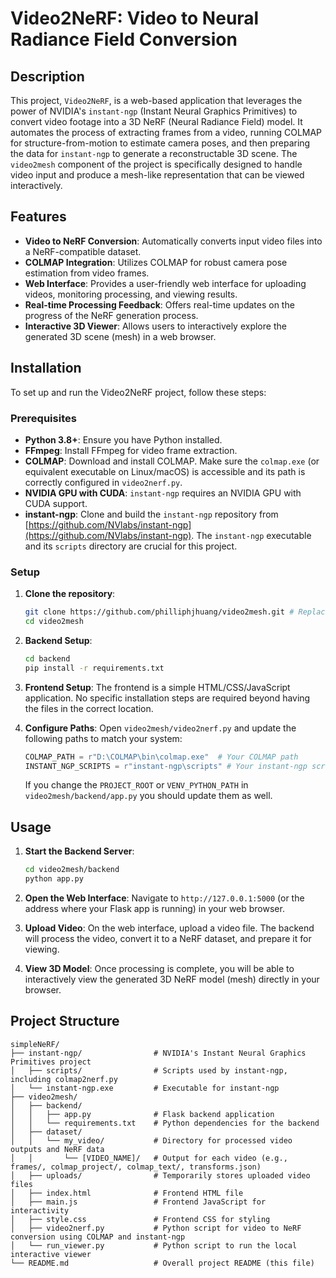 # Video2NeRF: Video to Neural Radiance Field Conversion

## Description
This project, `Video2NeRF`, is a web-based application that leverages the power of NVIDIA's `instant-ngp` (Instant Neural Graphics Primitives) to convert video footage into a 3D NeRF (Neural Radiance Field) model. It automates the process of extracting frames from a video, running COLMAP for structure-from-motion to estimate camera poses, and then preparing the data for `instant-ngp` to generate a reconstructable 3D scene. The `video2mesh` component of the project is specifically designed to handle video input and produce a mesh-like representation that can be viewed interactively.

## Features
- **Video to NeRF Conversion**: Automatically converts input video files into a NeRF-compatible dataset.
- **COLMAP Integration**: Utilizes COLMAP for robust camera pose estimation from video frames.
- **Web Interface**: Provides a user-friendly web interface for uploading videos, monitoring processing, and viewing results.
- **Real-time Processing Feedback**: Offers real-time updates on the progress of the NeRF generation process.
- **Interactive 3D Viewer**: Allows users to interactively explore the generated 3D scene (mesh) in a web browser.

## Installation
To set up and run the Video2NeRF project, follow these steps:

### Prerequisites
- **Python 3.8+**: Ensure you have Python installed.
- **FFmpeg**: Install FFmpeg for video frame extraction.
- **COLMAP**: Download and install COLMAP. Make sure the `colmap.exe` (or equivalent executable on Linux/macOS) is accessible and its path is correctly configured in `video2nerf.py`.
- **NVIDIA GPU with CUDA**: `instant-ngp` requires an NVIDIA GPU with CUDA support.
- **instant-ngp**: Clone and build the `instant-ngp` repository from [https://github.com/NVlabs/instant-ngp](https://github.com/NVlabs/instant-ngp). The `instant-ngp` executable and its `scripts` directory are crucial for this project.

### Setup
1. **Clone the repository**:
   ```bash
   git clone https://github.com/philliphjhuang/video2mesh.git # Replace with actual repo URL
   cd video2mesh
   ```

2. **Backend Setup**:
   ```bash
   cd backend
   pip install -r requirements.txt
   ```

3. **Frontend Setup**:
   The frontend is a simple HTML/CSS/JavaScript application. No specific installation steps are required beyond having the files in the correct location.

4. **Configure Paths**:
   Open `video2mesh/video2nerf.py` and update the following paths to match your system:
   ```python
   COLMAP_PATH = r"D:\COLMAP\bin\colmap.exe"  # Your COLMAP path
   INSTANT_NGP_SCRIPTS = r"instant-ngp\scripts" # Your instant-ngp scripts path
   ```
   
   If you change the `PROJECT_ROOT` or `VENV_PYTHON_PATH` in `video2mesh/backend/app.py` you should update them as well.

## Usage
1. **Start the Backend Server**:
   ```bash
   cd video2mesh/backend
   python app.py
   ```

2. **Open the Web Interface**:
   Navigate to `http://127.0.0.1:5000` (or the address where your Flask app is running) in your web browser.

3. **Upload Video**:
   On the web interface, upload a video file. The backend will process the video, convert it to a NeRF dataset, and prepare it for viewing.

4. **View 3D Model**:
   Once processing is complete, you will be able to interactively view the generated 3D NeRF model (mesh) directly in your browser.

## Project Structure
```
simpleNeRF/
├── instant-ngp/                # NVIDIA's Instant Neural Graphics Primitives project
│   ├── scripts/                # Scripts used by instant-ngp, including colmap2nerf.py
│   └── instant-ngp.exe         # Executable for instant-ngp
├── video2mesh/
│   ├── backend/
│   │   ├── app.py              # Flask backend application
│   │   └── requirements.txt    # Python dependencies for the backend
│   ├── dataset/
│   │   └── my_video/           # Directory for processed video outputs and NeRF data
│   │       └── [VIDEO_NAME]/   # Output for each video (e.g., frames/, colmap_project/, colmap_text/, transforms.json)
│   ├── uploads/                # Temporarily stores uploaded video files
│   ├── index.html              # Frontend HTML file
│   ├── main.js                 # Frontend JavaScript for interactivity
│   ├── style.css               # Frontend CSS for styling
│   ├── video2nerf.py           # Python script for video to NeRF conversion using COLMAP and instant-ngp
│   └── run_viewer.py           # Python script to run the local interactive viewer
└── README.md                   # Overall project README (this file)
```

